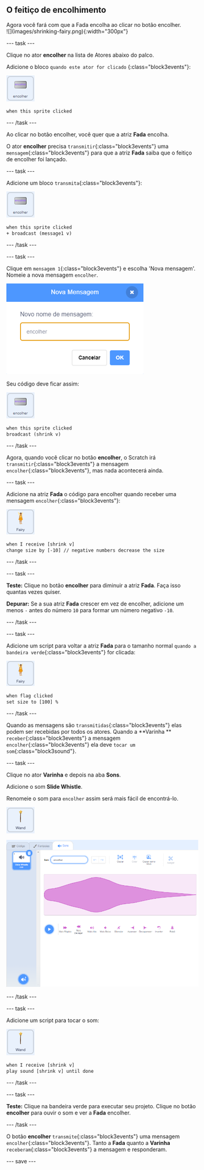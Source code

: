 ## O feitiço de encolhimento

<div style="display: flex; flex-wrap: wrap">
<div style="flex-basis: 200px; flex-grow: 1; margin-right: 15px;">
Agora você fará com que a Fada encolha ao clicar no botão encolher.
</div>
<div>
![](images/shrinking-fairy.png){:width="300px"}
</div>
</div>

--- task ---

Clique no ator **encolher** na lista de Atores abaixo do palco.

Adicione o bloco `quando este ator for clicado` {:class="block3events"}:

![](images/shrink-icon.png)

```blocks3
when this sprite clicked
```

--- /task ---

Ao clicar no botão encolher, você quer que a atriz **Fada** encolha.

O ator **encolher** precisa `transmitir`{:class="block3events"} uma `mensagem`{:class="block3events"} para que a atriz **Fada** saiba que o feitiço de encolher foi lançado.

--- task ---

Adicione um bloco `transmita`{:class="block3events"}:

![](images/shrink-icon.png)

```blocks3
when this sprite clicked
+ broadcast (message1 v)
```

--- /task ---

--- task ---

Clique em `mensagem 1`{:class="block3events"} e escolha 'Nova mensagem'. Nomeie a nova mensagem `encolher`.

![Nova caixa de diálogo com o texto encolher.](images/new-message.png)

Seu código deve ficar assim:

![](images/shrink-icon.png)

```blocks3
when this sprite clicked
broadcast (shrink v)
```

--- /task ---

Agora, quando você clicar no botão **encolher**, o Scratch irá `transmitir`{:class="block3events"} a mensagem `encolher`{:class="block3events"}, mas nada acontecerá ainda.

--- task ---

Adicione na atriz **Fada** o código para encolher quando receber uma mensagem `encolher`{:class="block3events"}:

![](images/fairy-icon.png)

```blocks3
when I receive [shrink v]
change size by [-10] // negative numbers decrease the size
```

--- /task ---

--- task ---

**Teste:** Clique no botão **encolher** para diminuir a atriz **Fada**. Faça isso quantas vezes quiser.

**Depurar:** Se a sua atriz **Fada** crescer em vez de encolher, adicione um menos `-` antes do número `10` para formar um número negativo `-10`.

--- /task ---

--- task ---

Adicione um script para voltar a atriz **Fada** para o tamanho normal `quando a bandeira verde`{:class="block3events"} for clicada:

![](images/fairy-icon.png)

```blocks3
when flag clicked
set size to [100] %
```

--- /task ---

Quando as mensagens são `transmitidas`{:class="block3events"} elas podem ser recebidas por todos os atores. Quando a **Varinha ** `receber`{:class="block3events"} a mensagem `encolher`{:class="block3events"} ela deve `tocar um som`{:class="block3sound"}.

--- task ---

Clique no ator **Varinha** e depois na aba **Sons**.

Adicione o som **Slide Whistle**.

Renomeie o som para `encolher` assim será mais fácil de encontrá-lo.

![](images/wand-sprite-icon.png)

![A guia Sons com o som slide whistle que foi renomeado para encolher na propriedade do Som.](images/slide-whistle.png)

--- /task ---

--- task ---

Adicione um script para tocar o som:

![](images/wand-sprite-icon.png)

```blocks3
when I receive [shrink v]
play sound [shrink v] until done

```

--- /task ---

--- task ---

**Teste:** Clique na bandeira verde para executar seu projeto. Clique no botão **encolher** para ouvir o som e ver a **Fada** encolher.

--- /task ---

O botão **encolher** `transmite`{:class="block3events"} uma mensagem `encolher`{:class="block3events"}. Tanto a **Fada** quanto a **Varinha** `receberam`{:class="block3events"} a mensagem e responderam.

--- save ---
